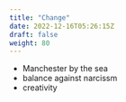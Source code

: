 ```yaml
---
title: "Change"
date: 2022-12-16T05:26:15Z
draft: false
weight: 80
---
```

* Manchester by the sea
* balance against narcissm
* creativity